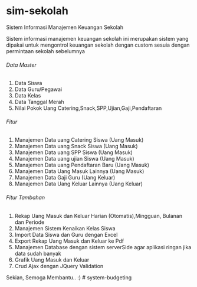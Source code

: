# sim-sekolah
Sistem Informasi Manajemen Keuangan Sekolah

<p>Sistem informasi manajemen keuangan sekolah ini merupakan sistem yang dipakai untuk mengontrol keuangan sekolah dengan custom sesuia dengan permintaan sekolah sebelumnya
<h6>Data Master</h6>
<ol>
<li>Data Siswa</li>
<li>Data Guru/Pegawai</li>
<li>Data Kelas</li>
<li>Data Tanggal Merah</li>
<li>Nilai Pokok Uang Catering,Snack,SPP,Ujian,Gaji,Pendaftaran</li>
</ol>
<h6>Fitur</h6>
<ol>
<li>Manajemen Data uang Catering Siswa (Uang Masuk)</li>
<li>Manajemen Data uang Snack Siswa (Uang Masuk)</li>
<li>Manajemen Data uang SPP Siswa (Uang Masuk)</li>
<li>Manajemen Data uang ujian Siswa (Uang Masuk)</li>
<li>Manajemen Data uang Pendaftaran Baru (Uang Masuk)</li>
<li>Manajemen Data Uang Masuk Lainnya (Uang Masuk)</li>
<li>Manajemen Data Gaji Guru (Uang Keluar)</li>
<li>Manajemen Data Uang Keluar Lainnya (Uang Keluar)</li>
</ol>
<h6>Fitur Tambahan</h6>
<ol>
<li>Rekap Uang Masuk dan Keluar Harian (Otomatis),Mingguan, Bulanan dan Periode</li>
<li>Manajemen Sistem Kenaikan Kelas Siswa</li>
<li>Import Data Siswa dan Guru dengan Excel</li>
<li>Export Rekap Uang Masuk dan Keluar ke Pdf</li>
<li>Manajemen Database dengan sistem serverSide agar aplikasi ringan jika data sudah banyak</li>
<li>Grafik Uang Masuk dan Keluar</li>
<li>Crud Ajax dengan JQuery Validation</li>
</ol>

Sekian, Semoga Membantu.. :)
#   s y s t e m - b u d g e t i n g  
 
